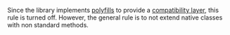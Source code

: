Since the library implements [polyfills](https://developer.mozilla.org/en-US/docs/Glossary/Polyfill) to provide a
[compatibility layer](https://arnaudbuchholz.github.io/gpf/doc/tutorial-COMPATIBILITY.html), this rule is turned off.
However, the general rule is to not extend native classes with non standard methods.
